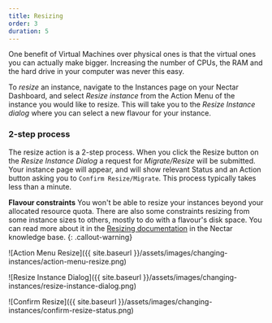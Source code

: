 ```yaml
---
title: Resizing
order: 3
duration: 5
---
```


One benefit of Virtual Machines over physical ones is that the virtual ones you can actually make bigger. Increasing the number of CPUs, the RAM and the hard drive in your computer was never this easy.

To *resize* an instance, navigate to the Instances page on your Nectar Dashboard, and select *Resize instance* from the Action Menu of the instance you would like to resize. This will take you to the *Resize Instance dialog* where you can select a new flavour for your instance. 

### 2-step process

The resize action is a 2-step process. When you click the Resize button on the *Resize Instance Dialog* a request for *Migrate/Resize* will be submitted. Your instance page will appear, and will show relevant Status and an Action button asking you to `Confirm Resize/Migrate`. This process typically takes less than a minute. 

**Flavour constraints**
You won't be able to resize your instances beyond your allocated resource quota. There are also some constraints resizing from some instance sizes to others, mostly to do with a flavour's disk space. You can read more about it in the [Resizing documentation](https://support.ehelp.edu.au/support/solutions/articles/6000212271-resizing-nectar-instances) in the Nectar knowledge base.
{: .callout-warning}

![Action Menu Resize]({{ site.baseurl }}/assets/images/changing-instances/action-menu-resize.png)



![Resize Instance Dialog]({{ site.baseurl }}/assets/images/changing-instances/resize-instance-dialog.png)



![Confirm Resize]({{ site.baseurl }}/assets/images/changing-instances/confirm-resize-status.png)

